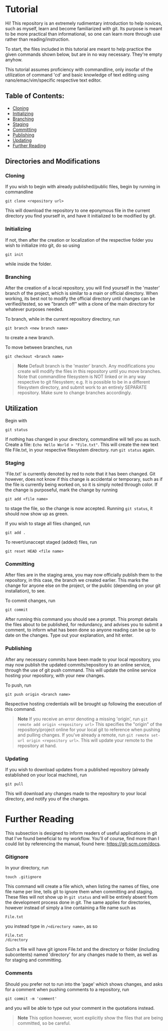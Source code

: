 # Tutorial
Hi! This repository is an extremely rudimentary introduction to help novices, such as myself, learn and become familiarized with git. 
Its purpose is meant to be more practical than informational, so one can learn more through use rather than reading/instruction.

To start, the files included in this tutorial are meant to help practice the given commands shown below, but are in no way necessary. They're empty anyhow.

This tutorial assumes proficiency with commandline, only insofar of the utilization of command 'cd' and basic knowledge of text editing using nano/emac/vim/specific respective text editor.

## Table of Contents:
 - [Cloning](#cloning)
 - [Initializing](#initializing)
 - [Branching](#branching)
 - [Staging](#staging)
 - [Committing](#committing)
 - [Publishing](#publishing)
 - [Updating](#updating)
 - [Further Reading](#further-reading)


## Directories and Modifications
### **Cloning**
If you wish to begin with already published/public files, begin by running in commandline
```
git clone <repository url>
```
This will download the repository to one eponymous file in the current directory you find yourself in, and have 
it initialized to be modified by git.

### **Initializing**
If not, then after the creation or localization of the respective folder you wish to initialize into git, do so using
```
git init
```
while inside the folder. 

### **Branching**
After the creation of a local repository, you will find yourself in the 'master' branch of the project, 
which is similar to a main or official directory. When working, its best not to modify the official directory 
until changes can be verified/tested, so we "branch off" with a clone of the main directory for whatever purposes 
needed.

To branch, while in the current repository directory, run
```
git branch <new branch name>
```
to create a new branch.

To move between branches, run
```
git checkout <branch name>
```

> **Note** Default branch is the 'master' branch. Any modifications you create will modify the files in this repository
until you move branches. Note that commandline filesystem is NOT linked or in any way respective to git filesystem; e.g.
It is possible to be in a different filesystem directory, and submit work to an entirely SEPARATE repository. Make sure to
change branches accordingly.


## Utilization
Begin with 
```
git status
```
If nothing has changed in your directory, commandline will tell you as such. Create a file: `Echo Hello World > "File.txt"`.
This will create the new text file File.txt, in your respective filesystem directory. run `git status` again.

### **Staging**
'File.txt' is currently denoted by red to note that it has been changed. Git however, does not know if this change
is accidental or temporary, such as if the file is currently being worked on, so it is simply noted through color. If the change
is purposeful, mark the change by running
```
git add <file name>
```
to stage the file, so the change is now accepted. Running `git status`, it should now show up as green.

If you wish to stage all files changed, run
```
git add .
```
To revert/unaccept staged (added) files, run 
```
git reset HEAD <file name>
```

### **Committing**
After files are in the staging area, you may now officially publish them to the repository, in this case, the branch we created earlier.
This marks the change for anyone else on the project, or the public (depending on your git installation), to see.

To commit changes, run
```
git commit
```
After running this command you should see a prompt. This prompt details the files about to be published, for
redundancy, and advises you to submit a comment, to inform what has been done so anyone reading can 
be up to date on the changes. Type out your explanation, and hit enter.

### **Publishing**
After any necessary commits have been made to your local repository, you may now publish the updated commits/repository to an online 
service, through the use of git push command. This will update the online service hosting your repository, with your new changes.

To push, run
```
git push origin <branch name>
``` 
Respective hosting credentials will be brought up following the execution of this command.


> **Note** If you receive an error denoting a missing 'origin', run
`git remote add origin <repository url>`
This specifies the "origin" of the repository/project online for your 
local git to reference when pushing and pulling changes. If you've already a remote, run
`git remote set-url origin <repository url>`. This will update your remote to the repository
at hand.

### **Updating**
If you wish to download updates from a published repository (already established on your local machine), run
```
git pull
```
This will download any changes made to the repository to your local directory, and notify you of the changes.

# Further Reading
This subsection is designed to inform readers of useful applications in git that I've found beneficial to my workflow. You'll of course, find more than I could list by referencing the manual, found here: https://git-scm.com/docs.

### **Gitignore**
In your directory, run
```
touch .gitignore
```
This command will create a file which, when listing the names of files, one file name per line, tells git to ignore them when committing and staging. 
These files will not show up in `git status` and will be entirely absent from the development process done in git. 
The same applies for directories, however instead of simply a line containing a file name such as
```
File.txt
```
you instead type in `/<directory name>`, as so
```
File.txt
/directory
```
Such a file will have git ignore File.txt and the directory or folder (including subcontents) named 'directory' for any changes made to them, as well as for
staging and committing.

### **Comments**
Should you prefer not to run into the 'page' which shows changes, and asks for a comment when pushing comments to a repository, run
```
git commit -m 'comment'
```
and you will be able to type out your comment in the quotations instead.
> **Note** This option however, wont explicitly show the files that are being committed, so be careful.
